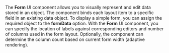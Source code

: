 The **Form** UI component allows you to&nbsp;visually represent and edit data stored in&nbsp;an&nbsp;object. The component binds each layout item to&nbsp;a&nbsp;specific field in&nbsp;an&nbsp;existing data object. To&nbsp;display a&nbsp;simple form, you can assign the required object to&nbsp;the **formData** option. With the **Form** UI component, you can specify the location of&nbsp;labels against corresponding editors and number of&nbsp;columns used in&nbsp;the form layout. Optionally, the component can determine the column count based on&nbsp;current form width (adaptive rendering).